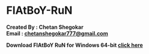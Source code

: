 # FlAtBoY-RuN

**Created By : Chetan Shegokar**</br>
**Email : chetanshegokar777@gmail.com**

**Download FlAtBoY RuN for Windows 64-bit [click here](https://uce9044d064efd2c03ed7f18008f.dl.dropboxusercontent.com/cd/0/get/BTffoNkk6Q8z21Y6-bPx-b2mulvuIf2anEGwOW3B6WXxIQ8DXyj7WAvPKidnGOSC_BzoTB2ow_NeR25nxJX3yUKJicIcyLuNvF3HoDWEjXKB3pzqkWZpclFLh9-ZZvAjPAGxSDEHTSTllNXWGIO4qZwW/file#)**

